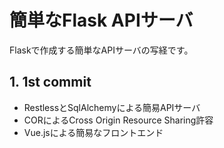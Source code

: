 # 簡単なFlask APIサーバ

Flaskで作成する簡単なAPIサーバの写経です。

## 1. 1st commit

- RestlessとSqlAlchemyによる簡易APIサーバ
- CORによるCross Origin Resource Sharing許容
- Vue.jsによる簡易なフロントエンド

